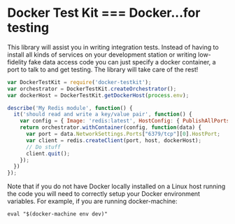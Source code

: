 # Docker Test Kit === Docker...for testing

This library will assist you in writing integration tests. Instead of having
to install all kinds of services on your development station or writing
low-fidelity fake data access code you can just specify a docker container,
a port to talk to and get testing. The library will take care of the rest!

```javascript
var DockerTestKit = require('docker-testkit');
var orchestrator = DockerTestKit.createOrchestrator();
var dockerHost = DockerTestKit.getDockerHost(process.env);

describe('My Redis module', function() {
  it('should read and write a key/value pair', function() {
    var config = { Image: 'redis:latest', HostConfig: { PublishAllPorts: true }}
    return orchestrator.withContainer(config, function(data) {
      var port = data.NetworkSettings.Ports["6379/tcp"][0].HostPort;
      var client = redis.createClient(port, host, dockerHost);
      // Do stuff
      client.quit();
    });
  })
});
```

Note that if you do not have Docker locally installed on a Linux host running
the code you will need to correctly setup your Docker environment variables.
For example, if you are running docker-machine:

    eval "$(docker-machine env dev)"
